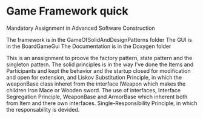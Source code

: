 # Game Framework quick
 Mandatory Assignment in Advanced Software Construction


The framework is in the GameOfSolidAndDesignPatterns folder
The GUI is in the BoardGameGui
The Documentation is in the Doxygen folder

This is an anssignment to proove the factory pattern, state pattern and the singleton pattern.
The solid principles is in the way I've done the Items and Participants and kept the behavior and the startup closed for modification and open for extension,
and Liskov Substitution Principle, in which the weaponBase class inheret from the interface IWeapon which makes the children Iron Mace or Wooden sword.
The use of interfaces, Interface Segregation Principle, WeaponBase and ArmorBase which inherent both from Item and there own interfaces.
Single-Responsibility Principle, in which the responsability is devided.
